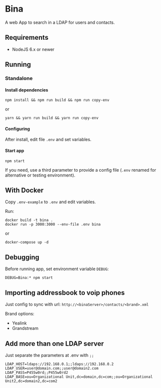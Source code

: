 # Bina

A web App to search in a LDAP for users and contacts.

## Requirements

* NodeJS 6.x or newer

## Running

### Standalone

#### Install dependencies

    npm install && npm run build && npm run copy-env
or

    yarn && yarn run build && yarn run copy-env
    
#### Configuring

After install, edit file `.env` and set variables.
    
#### Start app
    npm start

If you need, use a third parameter to provide a config file (`.env` renamed for alternative or testing environment). 

## With Docker

  Copy `.env-example` to `.env` and edit variables.
  
Run:

    docker build -t bina .
    docker run -p 3000:3000 --env-file .env bina

or

    docker-compose up -d

## Debugging

Before running app, set environment variable `DEBUG`:

    DEBUG=Bina:* npm start

## Importing addressbook to voip phones

Just config to sync with url: `http://<binaServer>/contacts/<brand>.xml`

Brand options:
* Yealink
* Grandstream

## Add more than one LDAP server

Just separate the parameters at .env with `;;`

    LDAP_HOST=ldaps://192.168.0.1;;ldaps://192.168.0.2
    LDAP_USER=user@domain.com;;user@domain2.com
    LDAP_PASS=P455w0rd;;P455w0rd2
    LDAP_BASE=ou=Organizational Unit,dc=domain,dc=com;;ou=Organizational Unit2,dc=domain2,dc=com2